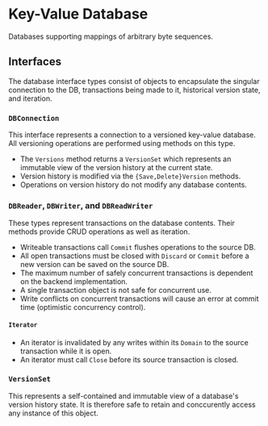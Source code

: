 # Key-Value Database #

Databases supporting mappings of arbitrary byte sequences.

## Interfaces ##

The database interface types consist of objects to encapsulate the singular connection to the DB, transactions being made to it, historical version state, and iteration.

### `DBConnection` ###

This interface represents a connection to a versioned key-value database. All versioning operations are performed using methods on this type.
  * The `Versions` method returns a `VersionSet` which represents an immutable view of the version history at the current state.
  * Version history is modified via the `{Save,Delete}Version` methods.
  * Operations on version history do not modify any database contents.

### `DBReader`, `DBWriter`, and `DBReadWriter` ###

These types represent transactions on the database contents. Their methods provide CRUD operations as well as iteration.
  * Writeable transactions call `Commit` flushes operations to the source DB.
  * All open transactions must be closed with `Discard` or `Commit` before a new version can be saved on the source DB.
  * The maximum number of safely concurrent transactions is dependent on the backend implementation.
  * A single transaction object is not safe for concurrent use.
  * Write conflicts on concurrent transactions will cause an error at commit time (optimistic concurrency control).

#### `Iterator` ####

  * An iterator is invalidated by any writes within its `Domain` to the source transaction while it is open.
  * An iterator must call `Close` before its source transaction is closed.

### `VersionSet` ###

This represents a self-contained and immutable view of a database's version history state. It is therefore safe to retain and conccurently access any instance of this object.
